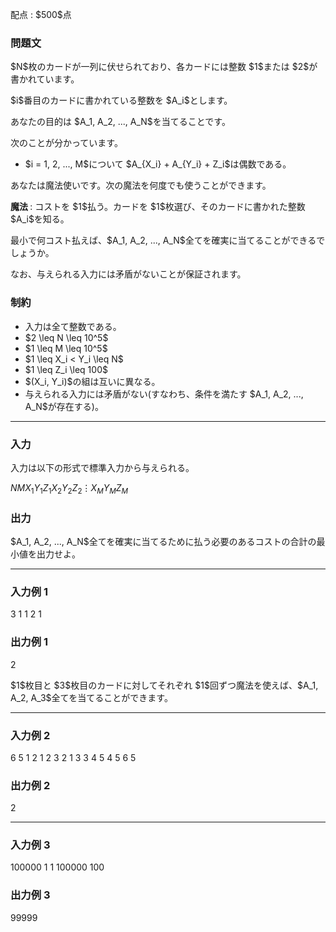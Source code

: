
<div>

<span>

<span>

<p>
配点 : $500$点
</p>

<div>

<section>

### **問題文**

<p>
$N$枚のカードが一列に伏せられており、各カードには整数 $1$または $2$が書かれています。
</p>

<p>
$i$番目のカードに書かれている整数を $A_i$とします。
</p>

<p>
あなたの目的は $A_1, A_2, ..., A_N$を当てることです。
</p>

<p>
次のことが分かっています。
</p>

<ul>

<li>
$i = 1, 2, ..., M$について $A_{X_i} + A_{Y_i} + Z_i$は偶数である。
</li>

</ul>

<p>
あなたは魔法使いです。次の魔法を何度でも使うことができます。
</p>

<p>

<strong>
魔法
</strong>
: コストを $1$払う。カードを $1$枚選び、そのカードに書かれた整数 $A_i$を知る。
</p>

<p>
最小で何コスト払えば、$A_1, A_2, ..., A_N$全てを確実に当てることができるでしょうか。
</p>

<p>
なお、与えられる入力には矛盾がないことが保証されます。
</p>

</section>

</div>

<div>

<section>

### **制約**

<ul>

<li>
入力は全て整数である。
</li>

<li>
$2 \leq N \leq 10^5$
</li>

<li>
$1 \leq M \leq 10^5$
</li>

<li>
$1 \leq X_i < Y_i \leq N$
</li>

<li>
$1 \leq Z_i \leq 100$
</li>

<li>
$(X_i, Y_i)$の組は互いに異なる。
</li>

<li>
与えられる入力には矛盾がない(すなわち、条件を満たす $A_1, A_2, ..., A_N$が存在する)。
</li>

</ul>

</section>

</div>

---

<div>

<div>

<section>

### **入力**

<p>
入力は以下の形式で標準入力から与えられる。
</p>

<div>

$N$$M$$X_1$$Y_1$$Z_1$$X_2$$Y_2$$Z_2$$\vdots$$X_M$$Y_M$$Z_M$
</div>

</section>

</div>

<div>

<section>

### **出力**

<p>
$A_1, A_2, ..., A_N$全てを確実に当てるために払う必要のあるコストの合計の最小値を出力せよ。
</p>

</section>

</div>

</div>

---

<div>

<section>

### **入力例 1**

<div>

3 1
1 2 1

</div>

</section>

</div>

<div>

<section>

### **出力例 1**

<div>

2

</div>

<p>
$1$枚目と $3$枚目のカードに対してそれぞれ $1$回ずつ魔法を使えば、$A_1, A_2, A_3$全てを当てることができます。
</p>

</section>

</div>

---

<div>

<section>

### **入力例 2**

<div>

6 5
1 2 1
2 3 2
1 3 3
4 5 4
5 6 5

</div>

</section>

</div>

<div>

<section>

### **出力例 2**

<div>

2

</div>

</section>

</div>

---

<div>

<section>

### **入力例 3**

<div>

100000 1
1 100000 100

</div>

</section>

</div>

<div>

<section>

### **出力例 3**

<div>

99999

</div>

</section>

</div>

</span>

</span>

</div>
